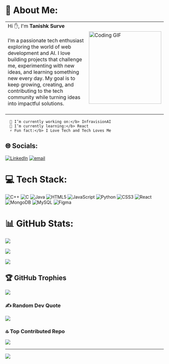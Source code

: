 # 💫 About Me:
<table>
  <tr>
    <td>
      Hi ✋, I'm <b>Tanishk Surve</b><br><br>
      I’m a passionate tech enthusiast exploring the world of web development and AI.  
      I love building projects that challenge me, experimenting with new ideas, and learning something new every day.  
      My goal is to keep growing, creating, and contributing to the tech community while turning ideas into impactful solutions.  
      <br><br>
    </td>
    <td>
      <img src="https://media.giphy.com/media/qgQUggAC3Pfv687qPC/giphy.gif" width="230" alt="Coding GIF" />
    </td>
  </tr>
</table>


      🔭 I’m currently working on:</b> InfravisionAI  
      🌱 I’m currently learning:</b> React  
      ⚡ Fun fact:</b> I Love Tech and Tech Loves Me  

## 🌐 Socials:
[![LinkedIn](https://img.shields.io/badge/LinkedIn-%230077B5.svg?logo=linkedin&logoColor=white)](https://linkedin.com/in/https://www.linkedin.com/in/tanishk-surve-4504b22b1/) [![email](https://img.shields.io/badge/Email-D14836?logo=gmail&logoColor=white)](mailto:tanishk.surve.20@gmail.com) 

# 💻 Tech Stack:
![C++](https://img.shields.io/badge/c++-%2300599C.svg?style=for-the-badge&logo=c%2B%2B&logoColor=white) ![C](https://img.shields.io/badge/c-%2300599C.svg?style=for-the-badge&logo=c&logoColor=white) ![Java](https://img.shields.io/badge/java-%23ED8B00.svg?style=for-the-badge&logo=openjdk&logoColor=white) ![HTML5](https://img.shields.io/badge/html5-%23E34F26.svg?style=for-the-badge&logo=html5&logoColor=white) ![JavaScript](https://img.shields.io/badge/javascript-%23323330.svg?style=for-the-badge&logo=javascript&logoColor=%23F7DF1E) ![Python](https://img.shields.io/badge/python-3670A0?style=for-the-badge&logo=python&logoColor=ffdd54) ![CSS3](https://img.shields.io/badge/css3-%231572B6.svg?style=for-the-badge&logo=css3&logoColor=white) ![React](https://img.shields.io/badge/react-%2320232a.svg?style=for-the-badge&logo=react&logoColor=%2361DAFB) ![MongoDB](https://img.shields.io/badge/MongoDB-%234ea94b.svg?style=for-the-badge&logo=mongodb&logoColor=white) ![MySQL](https://img.shields.io/badge/mysql-4479A1.svg?style=for-the-badge&logo=mysql&logoColor=white) ![Figma](https://img.shields.io/badge/figma-%23F24E1E.svg?style=for-the-badge&logo=figma&logoColor=white)
# 📊 GitHub Stats:
![](https://github-readme-stats.vercel.app/api?username=tanishksurve&theme=cobalt&hide_border=false&include_all_commits=true&count_private=false)<br/>
<br>
![](https://nirzak-streak-stats.vercel.app/?user=tanishksurve&theme=cobalt&hide_border=false)<br/>
<br>
![](https://github-readme-stats.vercel.app/api/top-langs/?username=tanishksurve&theme=cobalt&hide_border=false&include_all_commits=true&count_private=false&layout=compact)

## 🏆 GitHub Trophies
![](https://github-profile-trophy.vercel.app/?username=tanishksurve&theme=tokyonight&no-frame=false&no-bg=true&margin-w=4)

### ✍️ Random Dev Quote
![](https://quotes-github-readme.vercel.app/api?type=horizontal&theme=merko)

### 🔝 Top Contributed Repo
![](https://github-contributor-stats.vercel.app/api?username=tanishksurve&limit=5&theme=dark&combine_all_yearly_contributions=true)

---
[![](https://visitcount.itsvg.in/api?id=tanishksurve&icon=9&color=1)](https://visitcount.itsvg.in)

<!-- Proudly created with GPRM ( https://gprm.itsvg.in ) -->
